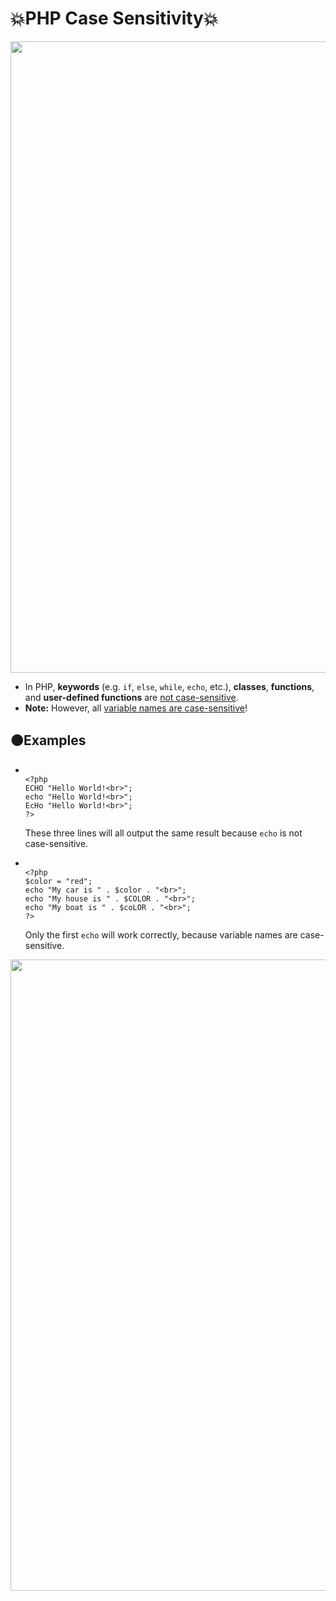 <h1>💥PHP Case Sensitivity💥</h1>

<img src="https://user-images.githubusercontent.com/74038190/212284115-f47cd8ff-2ffb-4b04-b5bf-4d1c14c0247f.gif" width="1010">

<ul>
  <li>In PHP, <strong>keywords</strong> (e.g. <code>if</code>, <code>else</code>, <code>while</code>, <code>echo</code>, etc.), <strong>classes</strong>, <strong>functions</strong>, and <strong>user-defined functions</strong> are <u>not case-sensitive</u>.</li>
  <li><strong>Note:</strong> However, all <u>variable names are case-sensitive</u>!</li>
</ul>

<h2>🟠Examples</h2>
<ul>
  <li>
  <pre><code>
&lt;?php
ECHO "Hello World!&lt;br&gt;";
echo "Hello World!&lt;br&gt;";
EcHo "Hello World!&lt;br&gt;";
?&gt;
</code></pre> 
  </li>
  These three lines will all output the same result because <code>echo</code> is not case-sensitive.
  <li>
    <pre><code>
&lt;?php
$color = "red";
echo "My car is " . $color . "&lt;br&gt;";
echo "My house is " . $COLOR . "&lt;br&gt;";
echo "My boat is " . $coLOR . "&lt;br&gt;";
?&gt;
</code></pre>
  </li>
  Only the first <code>echo</code> will work correctly, because variable names are case-sensitive.
</ul>

<img src="https://user-images.githubusercontent.com/74038190/212284115-f47cd8ff-2ffb-4b04-b5bf-4d1c14c0247f.gif" width="1010">
